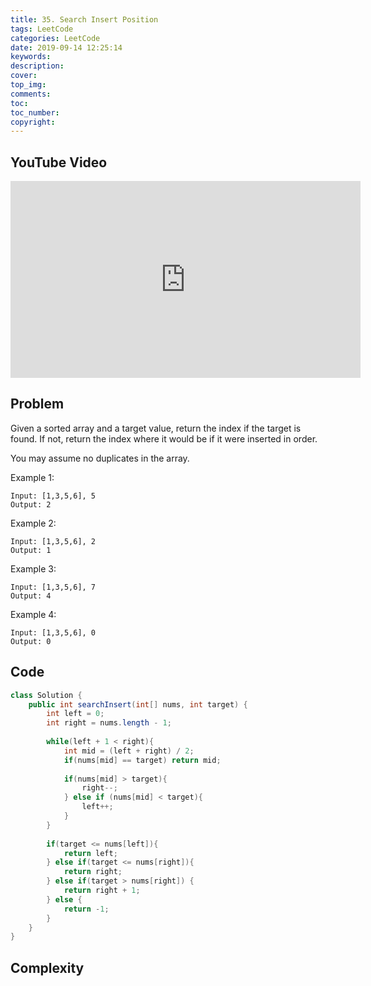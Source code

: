 ```yaml
---
title: 35. Search Insert Position
tags: LeetCode
categories: LeetCode
date: 2019-09-14 12:25:14
keywords:
description:
cover:
top_img:
comments:
toc:
toc_number:
copyright:
---
```

## YouTube Video
<iframe width="560" height="315" src="https://www.youtube.com/embed/W15LJZqpnfM" frameborder="0" allow="accelerometer; autoplay; encrypted-media; gyroscope; picture-in-picture" allowfullscreen></iframe>

## Problem
Given a sorted array and a target value, return the index if the target is found. If not, return the index where it would be if it were inserted in order.

You may assume no duplicates in the array.

Example 1:
```
Input: [1,3,5,6], 5
Output: 2
```
Example 2:
```
Input: [1,3,5,6], 2
Output: 1
```
Example 3:
```
Input: [1,3,5,6], 7
Output: 4
```
Example 4:
```
Input: [1,3,5,6], 0
Output: 0
```

## Code
```java
class Solution {
    public int searchInsert(int[] nums, int target) {
        int left = 0;
        int right = nums.length - 1;
        
        while(left + 1 < right){
            int mid = (left + right) / 2;
            if(nums[mid] == target) return mid;
            
            if(nums[mid] > target){
                right--;
            } else if (nums[mid] < target){
                left++;
            }
        }
        
        if(target <= nums[left]){
            return left;
        } else if(target <= nums[right]){
            return right;
        } else if(target > nums[right]) {
            return right + 1;
        } else {
            return -1;
        }
    }
}
```

## Complexity
